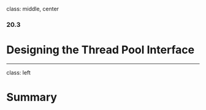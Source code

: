 class: middle, center

### 20.3

# Designing the Thread Pool Interface

---

class: left

# Summary
